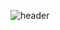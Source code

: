 
![header](https://capsule-render.vercel.app/api?type=shark&color=gradient&height=300&section=header&text=Hello%20I'm%20mijeong%20Kim&fontSize=60)



<!--
**mijeongkim3/mijeongkim3** is a ✨ _special_ ✨ repository because its `README.md` (this file) appears on your GitHub profile.

Here are some ideas to get you started:

- 🔭 I’m currently working on ...
- 🌱 I’m currently learning ...
- 👯 I’m looking to collaborate on ...
- 🤔 I’m looking for help with ...
- 💬 Ask me about ...
- 📫 How to reach me: ...
- 😄 Pronouns: ...
- ⚡ Fun fact: ...
-->
